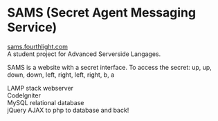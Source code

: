 SAMS (Secret Agent Messaging Service)
==========
<a href="http://sams.fourthlight.com">sams.fourthlight.com</a> <br>
A student project for Advanced Serverside Langages. <br>

SAMS is a website with a secret interface. To access the secret: up, up, down, down, left, right, left, right, b, a <br>

LAMP stack webserver <br>
CodeIgniter <br>
MySQL relational database <br>
jQuery AJAX to php to database and back! <br>